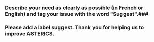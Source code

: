### Describe your need as clearly as possible (in French or English) and tag your issue with the word "Suggest".###
### Please add a label suggest. Thank you for helping us to improve ASTERICS.  ###
